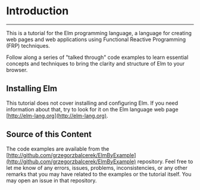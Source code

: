 # Introduction
----------
This is a tutorial for the Elm programming language, a language for creating
web pages and web applications using Functional Reactive Programming (FRP)
techniques.

Follow along a series of "talked through" code examples to learn essential
concepts and techniques to bring the clarity and structure of Elm to your browser.

## Installing Elm

This tutorial does not cover installing and configuring Elm. If you
need information about that, try to look for it on the Elm language
web page [http://elm-lang.org](http://elm-lang.org).

## Source of this Content

The code examples are available from the
[http://github.com/grzegorzbalcerek/ElmByExample](http://github.com/grzegorzbalcerek/ElmByExample)
repository. Feel free to let me know of any errors, issues, problems, inconsistencies,
or any other remarks that you may have related to the examples or the
tutorial itself. You may open an issue in that repository.